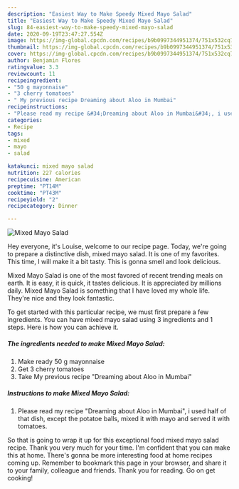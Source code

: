 ```yaml
---
description: "Easiest Way to Make Speedy Mixed Mayo Salad"
title: "Easiest Way to Make Speedy Mixed Mayo Salad"
slug: 84-easiest-way-to-make-speedy-mixed-mayo-salad
date: 2020-09-19T23:47:27.554Z
image: https://img-global.cpcdn.com/recipes/b9b0997344951374/751x532cq70/mixed-mayo-salad-recipe-main-photo.jpg
thumbnail: https://img-global.cpcdn.com/recipes/b9b0997344951374/751x532cq70/mixed-mayo-salad-recipe-main-photo.jpg
cover: https://img-global.cpcdn.com/recipes/b9b0997344951374/751x532cq70/mixed-mayo-salad-recipe-main-photo.jpg
author: Benjamin Flores
ratingvalue: 3.3
reviewcount: 11
recipeingredient:
- "50 g mayonnaise"
- "3 cherry tomatoes"
- " My previous recipe Dreaming about Aloo in Mumbai"
recipeinstructions:
- "Please read my recipe &#34;Dreaming about Aloo in Mumbai&#34;, i used half of that dish, except the potatoe balls, mixed it with mayo and served it with tomatoes."
categories:
- Recipe
tags:
- mixed
- mayo
- salad

katakunci: mixed mayo salad 
nutrition: 227 calories
recipecuisine: American
preptime: "PT14M"
cooktime: "PT43M"
recipeyield: "2"
recipecategory: Dinner

---
```



![Mixed Mayo Salad](https://img-global.cpcdn.com/recipes/b9b0997344951374/751x532cq70/mixed-mayo-salad-recipe-main-photo.jpg)

Hey everyone, it's Louise, welcome to our recipe page. Today, we're going to prepare a distinctive dish, mixed mayo salad. It is one of my favorites. This time, I will make it a bit tasty. This is gonna smell and look delicious.



Mixed Mayo Salad is one of the most favored of recent trending meals on earth. It is easy, it is quick, it tastes delicious. It is appreciated by millions daily. Mixed Mayo Salad is something that I have loved my whole life. They're nice and they look fantastic.


To get started with this particular recipe, we must first prepare a few ingredients. You can have mixed mayo salad using 3 ingredients and 1 steps. Here is how you can achieve it.

<!--inarticleads1-->

##### The ingredients needed to make Mixed Mayo Salad:

1. Make ready 50 g mayonnaise
1. Get 3 cherry tomatoes
1. Take  My previous recipe &#34;Dreaming about Aloo in Mumbai&#34;




<!--inarticleads2-->

##### Instructions to make Mixed Mayo Salad:

1. Please read my recipe &#34;Dreaming about Aloo in Mumbai&#34;, i used half of that dish, except the potatoe balls, mixed it with mayo and served it with tomatoes.




So that is going to wrap it up for this exceptional food mixed mayo salad recipe. Thank you very much for your time. I'm confident that you can make this at home. There's gonna be more interesting food at home recipes coming up. Remember to bookmark this page in your browser, and share it to your family, colleague and friends. Thank you for reading. Go on get cooking!
